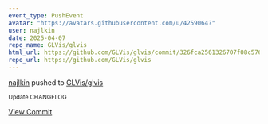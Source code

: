 ```yaml
---
event_type: PushEvent
avatar: "https://avatars.githubusercontent.com/u/4259064?"
user: najlkin
date: 2025-04-07
repo_name: GLVis/glvis
html_url: https://github.com/GLVis/glvis/commit/326fca2561326707f08c57696d76a7d6b83f4c21
repo_url: https://github.com/GLVis/glvis
---
```


<a href='https://github.com/najlkin' target='_blank'>najlkin</a> pushed to <a href='https://github.com/GLVis/glvis' target='_blank'>GLVis/glvis</a>

<small>Update CHANGELOG</small>

<a href='https://github.com/GLVis/glvis/commit/326fca2561326707f08c57696d76a7d6b83f4c21' target='_blank'>View Commit</a>
